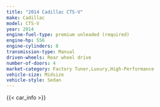 ```yaml
---
title: "2014 Cadillac CTS-V"
make: Cadillac
model: CTS-V
year: 2014
engine-fuel-type: premium unleaded (required)
engine-hp: 556
engine-cylinders: 8
transmission-type: Manual
driven-wheels: Rear wheel drive
number-of-doors: 4
market-category: Factory Tuner,Luxury,High-Performance
vehicle-size: Midsize
vehicle-style: Sedan
---
```


{{< car_info >}}
